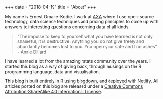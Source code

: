 +++
date = "2018-04-19"
title = "About"
+++

My name is Ernest Omane-Kodie. I work at [AXA](https://www.axa.com/en/about-us/emerging-risks "Views represented here are my own and do not represent the views of my employer") where I use open-source technology, data science techniques and pricing principles to come up with answers to interesting questions concerning data of all kinds.

>"The impulse to keep to yourself what you have learned is not only shameful, it is destructive. Anything you do not give freely and abundantly becomes lost to you. You open your safe and find ashes" - Annie Dillard

I have learned a lot from the amazing rstats community over the years. I started this blog as a way of giving back, through musings on the R programming language, data and visualisation.

This blog is built entirely in R using [blogdown](https://github.com/rstudio/blogdown), and deployed with [Netlify](https://www.netlify.com/). All articles posted on this blog are released under a [Creative Commons Attribution-ShareAlike 4.0 International License]( https://creativecommons.org/licenses/by-sa/4.0/).
